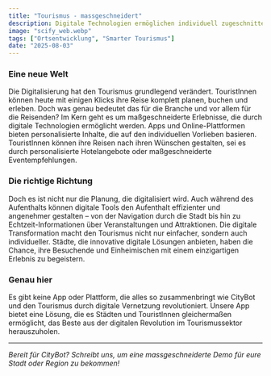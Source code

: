 ```yaml
---
title: "Tourismus - massgeschneidert"
description: Digitale Technologien ermöglichen individuell zugeschnittene Reiseerlebnisse, von der Planung bis zum Aufenthalt. CityBot bringt alle relevanten Informationen zusammen und bietet eine Plattform, die Tourismus neu denkt und vereinfacht. - 5 min zu lesen"
image: "scify_web.webp"
tags: ["Ortsentwicklung", "Smarter Tourismus"]
date: "2025-08-03"
---
```



### Eine neue Welt
Die Digitalisierung hat den Tourismus grundlegend verändert. TouristInnen können heute mit einigen Klicks ihre Reise komplett planen, buchen und erleben. Doch was genau bedeutet das für die Branche und vor allem für die Reisenden?
Im Kern geht es um maßgeschneiderte Erlebnisse, die durch digitale Technologien ermöglicht werden. Apps und Online-Plattformen bieten personalisierte Inhalte, die auf den individuellen Vorlieben basieren. TouristInnen können ihre Reisen nach ihren Wünschen gestalten, sei es durch personalisierte Hotelangebote oder maßgeschneiderte Eventempfehlungen.

### Die richtige Richtung
Doch es ist nicht nur die Planung, die digitalisiert wird. Auch während des Aufenthalts können digitale Tools den Aufenthalt effizienter und angenehmer gestalten – von der Navigation durch die Stadt bis hin zu Echtzeit-Informationen über Veranstaltungen und Attraktionen.
Die digitale Transformation macht den Tourismus nicht nur einfacher, sondern auch individueller. Städte, die innovative digitale Lösungen anbieten, haben die Chance, ihre Besuchende und Einheimischen mit einem einzigartigen Erlebnis zu begeistern.

### Genau hier
Es gibt keine App oder Plattform, die alles so zusammenbringt wie CityBot und den Tourismus durch digitale Vernetzung revolutioniert. Unsere App bietet eine Lösung, die es Städten und TouristInnen gleichermaßen ermöglicht, das Beste aus der digitalen Revolution im Tourismussektor herauszuholen.

---

*Bereit für CityBot? Schreibt uns, um eine massgeschneiderte Demo für eure Stadt oder Region zu bekommen!*
